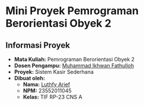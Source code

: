 # Mini Proyek Pemrograman Berorientasi Obyek 2

## Informasi Proyek

- **Mata Kuliah:** Pemrograman Berorientasi Obyek 2
- **Dosen Pengampu:** [Muhammad Ikhwan Fathulloh](https://github.com/Muhammad-Ikhwan-Fathulloh)
- **Proyek:** Sistem Kasir Sederhana
- **Dibuat oleh:**
  - **Nama:** [Luthfy Arief](https://github.com/tech0608)
  - **NPM:** 23552011045
  - **Kelas:** TIF RP-23 CNS A
